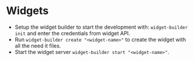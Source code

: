 # Widgets

* Setup the widget builder to start the development with: `widget-builder init` and enter the credentials from widget API.
* Run `widget-builder create "<widget-name>"` to create the widget with all the need it files.
* Start the widget server `widget-builder start "<widget-name>"`.